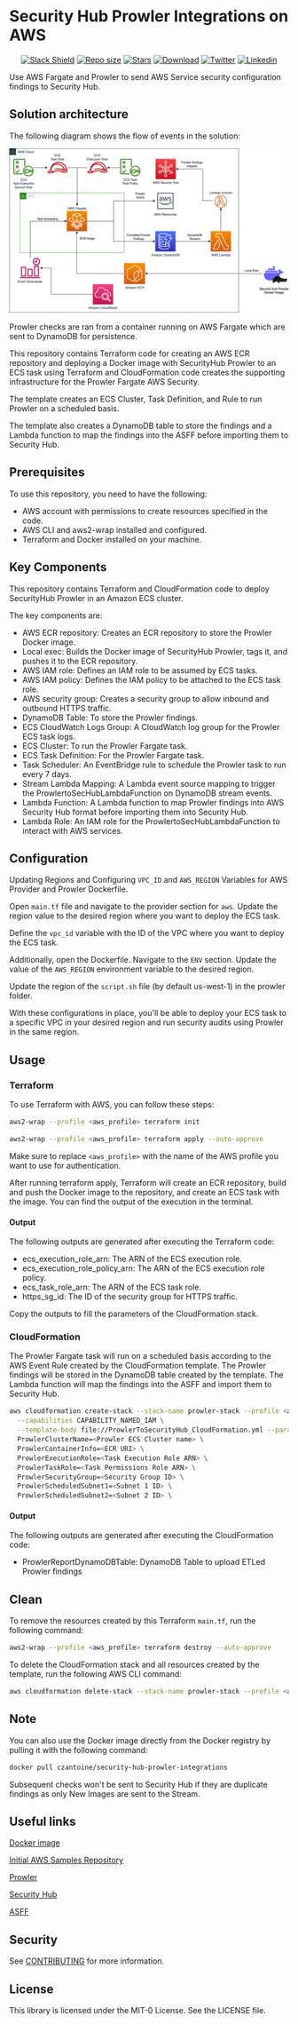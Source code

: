 # Security Hub Prowler Integrations on AWS

<p align="center">
	<a href="https://join.slack.com/t/yrisgroupe/shared_invite/zt-1q51z8dmv-GC0XzUSclzBnUQ0tpKhznw"><img alt="Slack Shield" src="https://img.shields.io/badge/slack-yris-brightgreen.svg?logo=slack"></a>
	<a href="https://github.com/Yris-ops/security-hub-prowler-integrations-aws"><img alt="Repo size" src="https://img.shields.io/github/repo-size/Yris-ops/security-hub-prowler-integrations-aws"></a>
	<a href="https://github.com/Yris-ops/security-hub-prowler-integrations-aws"><img alt="Stars" src="https://img.shields.io/github/stars/Yris-ops/security-hub-prowler-integrations-aws"></a>
	<a href="https://github.com/Yris-ops/security-hub-prowler-integrations-aws"><img alt="Download" src="https://img.shields.io/github/downloads/Yris-ops/security-hub-prowler-integrations-aws/total"></a>
	<a href="https://twitter.com/cz_antoine"><img alt="Twitter" src="https://img.shields.io/twitter/follow/cz_antoine?style=social"></a>
	<a href="https://www.linkedin.com/in/antoine-cichowicz-837575b1"><img alt="Linkedin" src="https://img.shields.io/badge/-Antoine-blue?style=flat-square&logo=Linkedin&logoColor=white"></a>
<p>

Use AWS Fargate and Prowler to send AWS Service security configuration findings to Security Hub.

## Solution architecture

The following diagram shows the flow of events in the solution:

![Security Hub Prowler Integrations on AWS](./img/SecurityHubProwlerIntegrations.png)

Prowler checks are ran from a container running on AWS Fargate which are sent to DynamoDB for persistence.

This repository contains Terraform code for creating an AWS ECR repository and deploying a Docker image with SecurityHub Prowler to an ECS task using Terraform and CloudFormation code creates the supporting infrastructure for the Prowler Fargate AWS Security. 

The template creates an ECS Cluster, Task Definition, and Rule to run Prowler on a scheduled basis. 

The template also creates a DynamoDB table to store the findings and a Lambda function to map the findings into the ASFF before importing them to Security Hub.

## Prerequisites

To use this repository, you need to have the following:

- AWS account with permissions to create resources specified in the code.
- AWS CLI and aws2-wrap installed and configured.
- Terraform and Docker installed on your machine.

## Key Components

This repository contains Terraform and CloudFormation code to deploy SecurityHub Prowler in an Amazon ECS cluster.

The key components are:

- AWS ECR repository: Creates an ECR repository to store the Prowler Docker image.
- Local exec: Builds the Docker image of SecurityHub Prowler, tags it, and pushes it to the ECR repository.
- AWS IAM role: Defines an IAM role to be assumed by ECS tasks.
- AWS IAM policy: Defines the IAM policy to be attached to the ECS task role.
- AWS security group: Creates a security group to allow inbound and outbound HTTPS traffic.
- DynamoDB Table: To store the Prowler findings.
- ECS CloudWatch Logs Group: A CloudWatch log group for the Prowler ECS task logs.
- ECS Cluster: To run the Prowler Fargate task.
- ECS Task Definition: For the Prowler Fargate task.
- Task Scheduler: An EventBridge rule to schedule the Prowler task to run every 7 days.
- Stream Lambda Mapping: A Lambda event source mapping to trigger the ProwlertoSecHubLambdaFunction on DynamoDB stream events.
- Lambda Function: A Lambda function to map Prowler findings into AWS Security Hub format before importing them into Security Hub.
- Lambda Role: An IAM role for the ProwlertoSecHubLambdaFunction to interact with AWS services.

## Configuration

Updating Regions and Configuring `VPC_ID` and `AWS_REGION` Variables for AWS Provider and Prowler Dockerfile.

Open `main.tf` file and navigate to the provider section for `aws`. Update the region value to the desired region where you want to deploy the ECS task.

Define the `vpc_id` variable with the ID of the VPC where you want to deploy the ECS task.

Additionally, open the Dockerfile. Navigate to the `ENV` section. Update the value of the `AWS_REGION` environment variable to the desired region.

Update the region of the `script.sh` file (by default us-west-1) in the prowler folder.

With these configurations in place, you'll be able to deploy your ECS task to a specific VPC in your desired region and run security audits using Prowler in the same region.

## Usage

### Terraform

To use Terraform with AWS, you can follow these steps:

``` bash
aws2-wrap --profile <aws_profile> terraform init
```

``` bash
aws2-wrap --profile <aws_profile> terraform apply --auto-approve
```

Make sure to replace `<aws_profile>` with the name of the AWS profile you want to use for authentication.

After running terraform apply, Terraform will create an ECR repository, build and push the Docker image to the repository, and create an ECS task with the image. You can find the output of the execution in the terminal.

#### Output

The following outputs are generated after executing the Terraform code:

- ecs_execution_role_arn: The ARN of the ECS execution role.
- ecs_execution_role_policy_arn: The ARN of the ECS execution role policy.
- ecs_task_role_arn: The ARN of the ECS task role.
- https_sg_id: The ID of the security group for HTTPS traffic.

Copy the outputs to fill the parameters of the CloudFormation stack.

### CloudFormation

The Prowler Fargate task will run on a scheduled basis according to the AWS Event Rule created by the CloudFormation template. The Prowler findings will be stored in the DynamoDB table created by the template. The Lambda function will map the findings into the ASFF and import them to Security Hub.

``` bash
aws cloudformation create-stack --stack-name prowler-stack --profile <aws_profile> \
  --capabilities CAPABILITY_NAMED_IAM \
  --template-body file://ProwlerToSecurityHub_CloudFormation.yml --parameter-overrides \
  ProwlerClusterName=<Prowler ECS Cluster name> \
  ProwlerContainerInfo=<ECR URI> \
  ProwlerExecutionRole=<Task Execution Role ARN> \
  ProwlerTaskRole=<Task Permissions Role ARN> \
  ProwlerSecurityGroup=<Security Group ID> \
  ProwlerScheduledSubnet1=<Subnet 1 ID> \
  ProwlerScheduledSubnet2=<Subnet 2 ID> \
```

#### Output

The following outputs are generated after executing the CloudFormation code:

- ProwlerReportDynamoDBTable: DynamoDB Table to upload ETLed Prowler findings

## Clean 

To remove the resources created by this Terraform `main.tf`, run the following command:

``` bash
aws2-wrap --profile <aws_profile> terraform destroy --auto-approve
```

To delete the CloudFormation stack and all resources created by the template, run the following AWS CLI command:

``` bash
aws cloudformation delete-stack --stack-name prowler-stack --profile <aws_profile>
```

## Note

You can also use the Docker image directly from the Docker registry by pulling it with the following command:

``` bash
docker pull czantoine/security-hub-prowler-integrations
```

Subsequent checks won't be sent to Security Hub if they are duplicate findings as only New Images are sent to the Stream.

## Useful links

[Docker image](https://hub.docker.com/r/czantoine/security-hub-prowler-integrations)

[Initial AWS Samples Repository](https://github.com/aws-samples/aws-security-hub-prowler-integrations)

[Prowler](https://github.com/prowler-cloud/prowler)

[Security Hub](https://aws.amazon.com/security-hub/)

[ASFF](https://docs.aws.amazon.com/securityhub/latest/userguide/securityhub-findings-format.html)

## Security

See [CONTRIBUTING](CONTRIBUTING.md#security-issue-notifications) for more information.

## License

This library is licensed under the MIT-0 License. See the LICENSE file.
